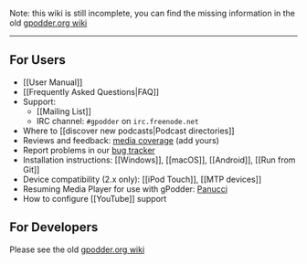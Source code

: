 
Note: this wiki is still incomplete, you can find the missing information in the old [gpodder.org wiki](http://wiki.gpodder.org/)

---

## For Users

 * [[User Manual]]
 * [[Frequently Asked Questions|FAQ]]
 * Support:
   * [[Mailing List]]
   * IRC channel: `#gpodder` on `irc.freenode.net`
 * Where to [[discover new podcasts|Podcast directories]]
 * Reviews and feedback: [media coverage](http://wiki.gpodder.org/wiki/Media_Coverage) (add yours)
 * Report problems in our [bug tracker](https://github.com/gpodder/gpodder/issues)
 * Installation instructions: [[Windows]], [[macOS]], [[Android]], [[Run from Git]] 
 * Device compatibility (2.x only): [[iPod Touch]], [[MTP devices]]
 * Resuming Media Player for use with gPodder: [Panucci](https://github.com/gpodder/panucci/wiki)
 * How to configure [[YouTube]] support

## For Developers

Please see the old [gpodder.org wiki](http://wiki.gpodder.org/)